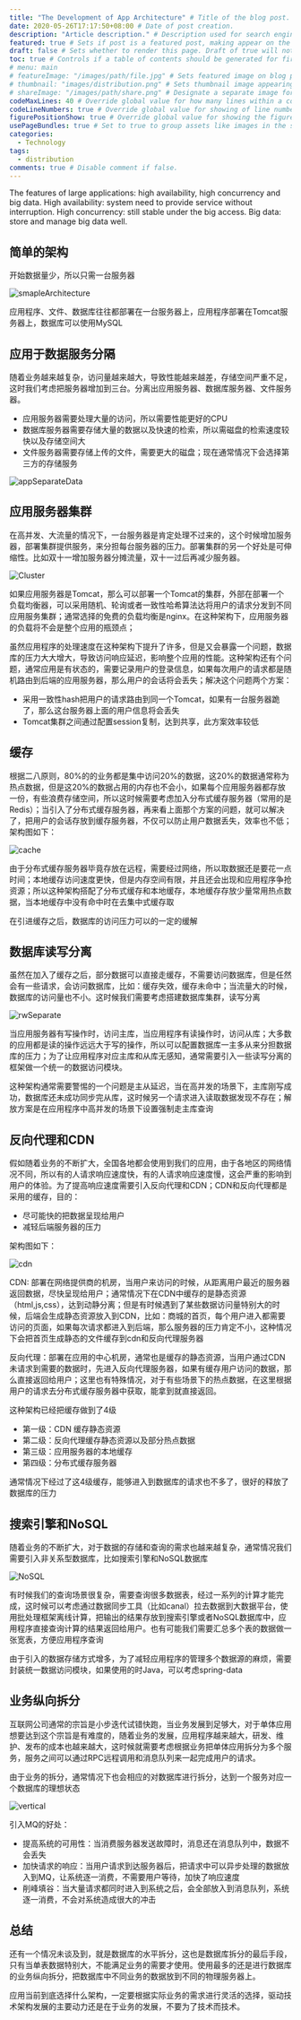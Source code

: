 ```yaml
---
title: "The Development of App Architecture" # Title of the blog post.
date: 2020-05-26T17:17:50+08:00 # Date of post creation.
description: "Article description." # Description used for search engine.
featured: true # Sets if post is a featured post, making appear on the home page side bar.
draft: false # Sets whether to render this page. Draft of true will not be rendered.
toc: true # Controls if a table of contents should be generated for first-level links automatically.
# menu: main
# featureImage: "/images/path/file.jpg" # Sets featured image on blog post.
# thumbnail: "images/distribution.png" # Sets thumbnail image appearing inside card on homepage. # analysis cloud code1 code2 code3 data1 data2 distribution file github linux search
# shareImage: "/images/path/share.png" # Designate a separate image for social media sharing.
codeMaxLines: 40 # Override global value for how many lines within a code block before auto-collapsing.
codeLineNumbers: true # Override global value for showing of line numbers within code block.
figurePositionShow: true # Override global value for showing the figure label.
usePageBundles: true # Set to true to group assets like images in the same folder as this post.
categories:
  - Technology
tags:
  - distribution
comments: true # Disable comment if false.
---
```

The features of large applications: high availability, high concurrency and big data. High availability: system need to provide service without interruption. High concurrency: still stable under the big access. Big data: store and manage big data well.
<!--more-->

## 简单的架构

开始数据量少，所以只需一台服务器

![smapleArchitecture](smapleArchitecture.png)

应用程序、文件、数据库往往都部署在一台服务器上，应用程序部署在Tomcat服务器上，数据库可以使用MySQL

## 应用于数据服务分隔

随着业务越来越复杂，访问量越来越大，导致性能越来越差，存储空间严重不足，这时我们考虑把服务器增加到三台。分离出应用服务器、数据库服务器、文件服务器。

- 应用服务器需要处理大量的访问，所以需要性能更好的CPU
- 数据库服务器需要存储大量的数据以及快速的检索，所以需磁盘的检索速度较快以及存储空间大
- 文件服务器需要存储上传的文件，需要更大的磁盘；现在通常情况下会选择第三方的存储服务

![appSeparateData](appSeparateData.png)

## 应用服务器集群

在高并发、大流量的情况下，一台服务器是肯定处理不过来的，这个时候增加服务器，部署集群提供服务，来分担每台服务器的压力。部署集群的另一个好处是可伸缩性。比如双十一增加服务器分摊流量，双十一过后再减少服务器。

![Cluster](Cluster.png)

如果应用服务器是Tomcat，那么可以部署一个Tomcat的集群，外部在部署一个负载均衡器，可以采用随机、轮询或者一致性哈希算法达将用户的请求分发到不同应用服务集群；通常选择的免费的负载均衡是nginx。在这种架构下，应用服务器的负载将不会是整个应用的瓶颈点；

虽然应用程序的处理速度在这种架构下提升了许多，但是又会暴露一个问题，数据库的压力大大增大，导致访问响应延迟，影响整个应用的性能。这种架构还有个问题，通常应用是有状态的，需要记录用户的登录信息，如果每次用户的请求都是随机路由到后端的应用服务器，那么用户的会话将会丢失；解决这个问题两个方案：

- 采用一致性hash把用户的请求路由到同一个Tomcat，如果有一台服务器跪了，那么这台服务器上面的用户信息将会丢失
- Tomcat集群之间通过配置session复制，达到共享，此方案效率较低

## 缓存

根据二八原则，80%的的业务都是集中访问20%的数据，这20%的数据通常称为热点数据，但是这20%的数据占用的内存也不会小，如果每个应用服务器都存放一份，有些浪费存储空间，所以这时候需要考虑加入分布式缓存服务器（常用的是Redis）；当引入了分布式缓存服务器，再来看上面那个方案的问题，就可以解决了，把用户的会话存放到缓存服务器，不仅可以防止用户数据丢失，效率也不低；架构图如下：

![cache](cache.png)

由于分布式缓存服务器毕竟存放在远程，需要经过网络，所以取数据还是要花一点时间；本地缓存访问速度更快，但是内存空间有限，并且还会出现和应用程序争抢资源；所以这种架构搭配了分布式缓存和本地缓存，本地缓存存放少量常用热点数据，当本地缓存中没有命中时在去集中式缓存取

在引进缓存之后，数据库的访问压力可以的一定的缓解

## 数据库读写分离

虽然在加入了缓存之后，部分数据可以直接走缓存，不需要访问数据库，但是任然会有一些请求，会访问数据库，比如：缓存失效，缓存未命中；当流量大的时候，数据库的访问量也不小。这时候我们需要考虑搭建数据库集群，读写分离

![rwSeparate](rwSeparate.png)

当应用服务器有写操作时，访问主库，当应用程序有读操作时，访问从库；大多数的应用都是读的操作远远大于写的操作，所以可以配置数据库一主多从来分担数据库的压力；为了让应用程序对应主库和从库无感知，通常需要引入一些读写分离的框架做一个统一的数据访问模块。

这种架构通常需要警惕的一个问题是主从延迟，当在高并发的场景下，主库刚写成功，数据库还未成功同步完从库，这时候另一个请求进入读取数据发现不存在；解放方案是在应用程序中高并发的场景下设置强制走主库查询

## 反向代理和CDN

假如随着业务的不断扩大，全国各地都会使用到我们的应用，由于各地区的网络情况不同，所以有的人请求响应速度快，有的人请求响应速度慢，这会严重的影响到用户的体验。为了提高响应速度需要引入反向代理和CDN；CDN和反向代理都是采用的缓存，目的：

- 尽可能快的把数据呈现给用户
- 减轻后端服务器的压力

架构图如下：

![cdn](cdn.png)

CDN: 部署在网络提供商的机房，当用户来访问的时候，从距离用户最近的服务器返回数据，尽快呈现给用户；通常情况下在CDN中缓存的是静态资源（html,js,css），达到动静分离；但是有时候遇到了某些数据访问量特别大的时候，后端会生成静态资源放入到CDN，比如：商城的首页，每个用户进入都需要访问的页面，如果每次请求都进入到后端，那么服务器的压力肯定不小，这种情况下会把首页生成静态的文件缓存到cdn和反向代理服务器

反向代理：部署在应用的中心机房，通常也是缓存的静态资源，当用户通过CDN未请求到需要的数据时，先进入反向代理服务器，如果有缓存用户访问的数据，那么直接返回给用户；这里也有特殊情况，对于有些场景下的热点数据，在这里根据用户的请求去分布式缓存服务器中获取，能拿到就直接返回。

这种架构已经把缓存做到了4级

- 第一级：CDN 缓存静态资源
- 第二级：反向代理缓存静态资源以及部分热点数据
- 第三级：应用服务器的本地缓存
- 第四级：分布式缓存服务器

通常情况下经过了这4级缓存，能够进入到数据库的请求也不多了，很好的释放了数据库的压力

## 搜索引擎和NoSQL

随着业务的不断扩大，对于数据的存储和查询的需求也越来越复杂，通常情况我们需要引入非关系型数据库，比如搜索引擎和NoSQL数据库

![NoSQL](NoSQL.png)

有时候我们的查询场景很复杂，需要查询很多数据表，经过一系列的计算才能完成，这时候可以考虑通过数据同步工具（比如canal）拉去数据到大数据平台，使用批处理框架离线计算，把输出的结果存放到搜索引擎或者NoSQL数据库中，应用程序直接查询计算的结果返回给用户。也有可能我们需要汇总多个表的数据做一张宽表，方便应用程序查询

由于引入的数据存储方式增多，为了减轻应用程序的管理多个数据源的麻烦，需要封装统一数据访问模块，如果使用的时Java，可以考虑spring-data

## 业务纵向拆分

互联网公司通常的宗旨是小步迭代试错快跑，当业务发展到足够大，对于单体应用想要达到这个宗旨是有难度的，随着业务的发展，应用程序越来越大，研发、维护、发布的成本也越来越大，这时候就需要考虑根据业务把单体应用拆分为多个服务，服务之间可以通过RPC远程调用和消息队列来一起完成用户的请求。

由于业务的拆分，通常情况下也会相应的对数据库进行拆分，达到一个服务对应一个数据库的理想状态

![vertical](vertical.png)

引入MQ的好处：

- 提高系统的可用性：当消费服务器发送故障时，消息还在消息队列中，数据不会丢失
- 加快请求的响应：当用户请求到达服务器后，把请求中可以异步处理的数据放入到MQ，让系统逐一消费，不需要用户等待，加快了响应速度
- 削峰填谷：当大量请求都同时进入到系统之后，会全部放入到消息队列，系统逐一消费，不会对系统造成很大的冲击

## 总结

还有一个情况未谈及到，就是数据库的水平拆分，这也是数据库拆分的最后手段，只有当单表数据特别大，不能满足业务的需要才使用。使用最多的还是进行数据库的业务纵向拆分，把数据库中不同业务的数据放到不同的物理服务器上。

应用当前到底选择什么架构，一定要根据实际业务的需求进行灵活的选择，驱动技术架构发展的主要动力还是在于业务的发展，不要为了技术而技术。
